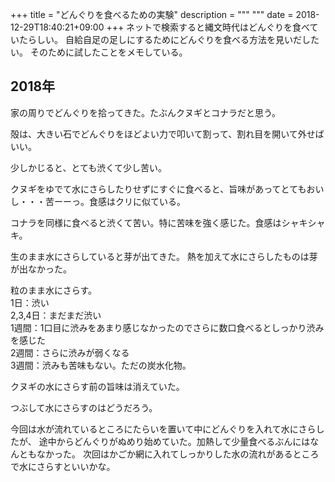 +++
title = "どんぐりを食べるための実験"
description = """
"""
date = 2018-12-29T18:40:21+09:00
+++
ネットで検索すると縄文時代はどんぐりを食べていたらしい。
自給自足の足しにするためにどんぐりを食べる方法を見いだしたい。
そのために試したことをメモしている。
<!--more-->

## 2018年
家の周りでどんぐりを拾ってきた。たぶんクヌギとコナラだと思う。

殻は、大きい石でどんぐりをほどよい力で叩いて割って、割れ目を開いて外せばいい。

少しかじると、とても渋くて少し苦い。

クヌギをゆでて水にさらしたりせずにすぐに食べると、旨味があってとてもおいし・・・苦ーーっ。食感はクリに似ている。

コナラを同様に食べると渋くて苦い。特に苦味を強く感じた。食感はシャキシャキ。

生のまま水にさらしていると芽が出てきた。
熱を加えて水にさらしたものは芽が出なかった。

粒のまま水にさらす。<br>
1日：渋い<br>
2,3,4日：まだまだ渋い<br>
1週間：1口目に渋みをあまり感じなかったのでさらに数口食べるとしっかり渋みを感じた<br>
2週間：さらに渋みが弱くなる<br>
3週間：渋みも苦味もない。ただの炭水化物。

クヌギの水にさらす前の旨味は消えていた。

つぶして水にさらすのはどうだろう。

今回は水が流れているところにたらいを置いて中にどんぐりを入れて水にさらしたが、
途中からどんぐりがぬめり始めていた。加熱して少量食べるぶんにはなんともなかった。
次回はかごか網に入れてしっかりした水の流れがあるところで水にさらすといいかな。

